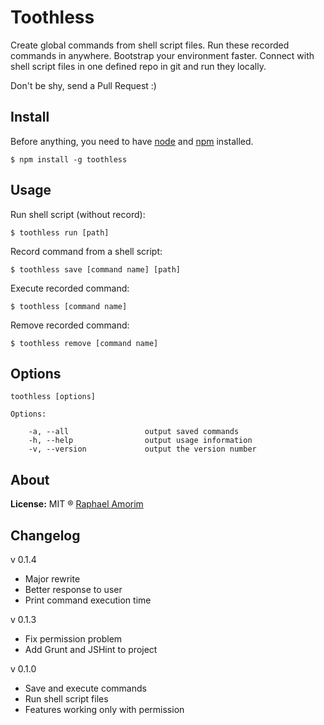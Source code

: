 # Toothless

Create global commands from shell script files. Run these recorded commands in anywhere. Bootstrap your environment faster. Connect with shell script files in one defined repo in git and run they locally.

Don't be shy, send a Pull Request :)

## Install

Before anything, you need to have [node](http://nodejs.org/) and [npm](https://www.npmjs.org/) installed.

    $ npm install -g toothless

## Usage

Run shell script (without record):

    $ toothless run [path]

Record command from a shell script:

    $ toothless save [command name] [path]

Execute recorded command:

    $ toothless [command name]

Remove recorded command:

    $ toothless remove [command name]


## Options

    toothless [options]

    Options:

        -a, --all                 output saved commands
        -h, --help                output usage information
        -v, --version             output the version number


## About

**License:** MIT ® [Raphael Amorim](https://github.com/raphamorim)

## Changelog

v 0.1.4

*   Major rewrite
*   Better response to user
*   Print command execution time

v 0.1.3

*   Fix permission problem
*   Add Grunt and JSHint to project

v 0.1.0

*   Save and execute commands
*   Run shell script files
*   Features working only with permission
